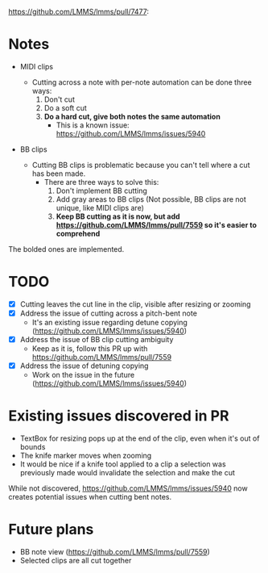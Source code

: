 https://github.com/LMMS/lmms/pull/7477:

# Notes

- MIDI clips
	- Cutting across a note with per-note automation can be done three ways:
		1. Don't cut
		2. Do a soft cut
		3. **Do a hard cut, give both notes the same automation**
			- This is a known issue: https://github.com/LMMS/lmms/issues/5940

- BB clips
	- Cutting BB clips is problematic because you can't tell where a cut has been made.
		- There are three ways to solve this:
			1. Don't implement BB cutting
			2. Add gray areas to BB clips (Not possible, BB clips are not unique, like MIDI clips are)
			3. **Keep BB cutting as it is now, but add https://github.com/LMMS/lmms/pull/7559 so it's easier to comprehend**

The bolded ones are implemented.

# TODO

- [x] Cutting leaves the cut line in the clip, visible after resizing or zooming
- [x] Address the issue of cutting across a pitch-bent note
	- It's an existing issue regarding detune copying (https://github.com/LMMS/lmms/issues/5940)
- [x] Address the issue of BB clip cutting ambiguity
	- Keep as it is, follow this PR up with https://github.com/LMMS/lmms/pull/7559
- [x] Address the issue of detuning copying
	- Work on the issue in the future (https://github.com/LMMS/lmms/issues/5940)

# Existing issues discovered in PR

- TextBox for resizing pops up at the end of the clip, even when it's out of bounds
- The knife marker moves when zooming
- It would be nice if a knife tool applied to a clip a selection was previously made would invalidate the selection and make the cut

While not discovered, https://github.com/LMMS/lmms/issues/5940 now creates potential issues when cutting bent notes.

# Future plans

- BB note view (https://github.com/LMMS/lmms/pull/7559)
- Selected clips are all cut together